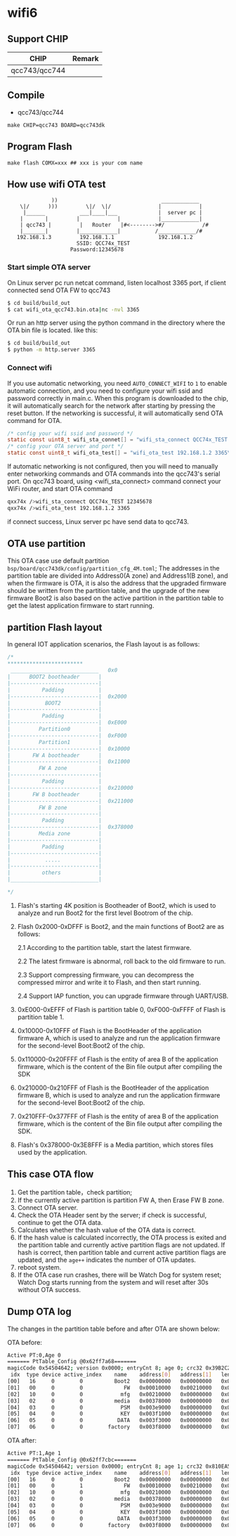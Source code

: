 # wifi6

## Support CHIP

|      CHIP        | Remark |
|:----------------:|:------:|
|qcc743/qcc744       |        |

## Compile

- qcc743/qcc744

```
make CHIP=qcc743 BOARD=qcc743dk
```

## Program Flash

```
make flash COMX=xxx ## xxx is your com name
```

## How use wifi OTA test

```
              ))                                 ____________
    \|/      )))         \|/  \|/               |            |
     |______           ___|____|___             |  server pc |
    |       |         |            |            |____________|
    | qcc743 |         |   Router   |#<-------->#/            /#
    |_______|         |____________|           /____________/#
   192.168.1.3         192.168.1.1              192.168.1.2
                      SSID: QCC74x_TEST
                    Password:12345678
```

### Start simple OTA server

On Linux server pc run netcat command, listen localhost 3365 port, if client connected send OTA FW to qcc743

```bash
$ cd build/build_out
$ cat wifi_ota_qcc743.bin.ota|nc -nvl 3365
```

Or run an http server using the python command in the directory where the OTA bin file is located.
like this:

```bash
$ cd build/build_out
$ python -m http.server 3365
```

### Connect wifi

If you use automatic networking, you need `AUTO_CONNECT_WIFI` to `1` to enable automatic connection, and you need to configure your wifi ssid and password correctly in main.c.
When this program is downloaded to the chip, it will automatically search for the network after starting by pressing the reset button. If the networking is successful, it will automatically send OTA command for OTA.

```c
/* config your wifi ssid and password */
static const uint8_t wifi_sta_connet[] = "wifi_sta_connect QCC74x_TEST 12345678\r";
/* config your OTA server and port */
static const uint8_t wifi_ota_test[] = "wifi_ota_test 192.168.1.2 3365\r";

```

If automatic networking is not configured, then you will need to manually enter networking commands and OTA commands into the qcc743's serial port.
On qcc743 board, using <wifi_sta_connect> command connect your WiFi router, and start OTA command

```bash
qxx74x />wifi_sta_connect QCC74x_TEST 12345678
qxx74x />wifi_ota_test 192.168.1.2 3365

```

if connect success, Linux server pc have send data to qcc743.

## OTA use partition

This OTA case use default partition `bsp/board/qcc743dk/config/partition_cfg_4M.toml`;
The addresses in the partition table are divided into Address0(A zone) and Address1(B zone), and when the firmware is OTA, it is also the address that the upgraded firmware should be written from the partition table, and the upgrade of the new firmware Boot2 is also based on the active partition in the partition table to get the latest application firmware to start running.

## partition Flash layout

In general IOT application scenarios, the Flash layout is as follows:

```c
/*
************************
 ____________________________   0x0
|      BOOT2 bootheader      |
|----------------------------|
|          Padding           |
|----------------------------|  0x2000
|           BOOT2            |
|----------------------------|
|          Padding           |
|----------------------------|  0xE000
|         Partition0         |
|----------------------------|  0xF000
|         Partition1         |
|----------------------------|  0x10000
|       FW A bootheader      |
|----------------------------|  0x11000
|         FW A zone          |
|----------------------------|
|          Padding           |
|----------------------------|  0x210000
|       FW B bootheader      |
|----------------------------|  0x211000
|         FW B zone          |
|----------------------------|
|          Padding           |
|----------------------------|  0x378000
|         Media zone         |
|----------------------------|
|          Padding           |
|----------------------------|
|           .....            |
|----------------------------|
|          others            |
|____________________________|

*/
```

1. Flash's starting 4K position is Bootheader of Boot2, which is used to analyze and run Boot2 for the first level Bootrom of the chip.
2. Flash 0x2000-0xDFFF is Boot2, and the main functions of Boot2 are as follows:

    2.1 According to the partition table, start the latest firmware.

    2.2 The latest firmware is abnormal, roll back to the old firmware to run.

    2.3 Support compressing firmware, you can decompress the compressed mirror and write it to Flash, and then start running.

    2.4 Support IAP function, you can upgrade firmware through UART/USB.

3. 0xE000-0xEFFF of Flash is partition table 0, 0xF000-0xFFFF of Flash is partition table 1.
4. 0x10000-0x10FFF of Flash is the BootHeader of the application firmware A, which is used to analyze and run the application firmware for the second-level Boot:Boot2 of the chip.
5. 0x110000-0x20FFFF of Flash is the entity of area B of the application firmware, which is the content of the Bin file output after compiling the SDK
6. 0x210000-0x210FFF of Flash is the BootHeader of the application firmware B, which is used to analyze and run the application firmware for the second-level Boot:Boot2 of the chip.
7. 0x210FFF-0x377FFF of Flash is the entity of area B of the application firmware, which is the content of the Bin file output after compiling the SDK.
8. Flash's 0x378000-0x3E8FFF is a Media partition, which stores files used by the application.

## This case OTA flow

1. Get the partition table，check partition;
2. If the currently active partition is partition FW A, then Erase FW B zone.
3. Connect OTA server.
4. Check the OTA Header sent by the server; if check is successful, continue to get the OTA data.
5. Calculates whether the hash value of the OTA data is correct.
6. If the hash value is calculated incorrectly, the OTA process is exited and the partition table and currently active partition flags are not updated. If hash is correct, then partition table and current active partition flags are updated, and the `age++` indicates the number of OTA updates.
7. reboot system.
8. If the OTA case run crashes, there will be Watch Dog for system reset; Watch Dog starts running from the system and will reset after 30s without OTA success.

## Dump OTA log

The changes in the partition table before and after OTA are shown below:

OTA before:

```bash
Active PT:0,Age 0
======= PtTable_Config @0x62ff7a68=======
magicCode 0x54504642; version 0x0000; entryCnt 8; age 0; crc32 0x39B2C2F4
 idx  type device active_index    name    address[0]   address[1]   length[0]    length[1]   age
[00]   16     0        0          Boot2   0x00000000   0x00000000   0x0000e000   0x00000000   0
[01]   00     0        0             FW   0x00010000   0x00210000   0x00200000   0x00168000   0
[02]   10     0        0            mfg   0x00210000   0x00000000   0x00168000   0x00000000   0
[03]   02     0        0          media   0x00378000   0x00000000   0x00071000   0x00000000   0
[04]   03     0        0            PSM   0x003e9000   0x00000000   0x00008000   0x00000000   0
[05]   04     0        0            KEY   0x003f1000   0x00000000   0x00002000   0x00000000   0
[06]   05     0        0           DATA   0x003f3000   0x00000000   0x00005000   0x00000000   0
[07]   06     0        0        factory   0x003f8000   0x00000000   0x00008000   0x00000000   0
```

OTA after:

```bash
Active PT:1,Age 1
======= PtTable_Config @0x62ff7cbc=======
magicCode 0x54504642; version 0x0000; entryCnt 8; age 1; crc32 0x810EA591
 idx  type device active_index    name    address[0]   address[1]   length[0]    length[1]   age
[00]   16     0        0          Boot2   0x00000000   0x00000000   0x0000e000   0x00000000   0
[01]   00     0        1             FW   0x00010000   0x00210000   0x00200000   0x00168000   1
[02]   10     0        0            mfg   0x00210000   0x00000000   0x00168000   0x00000000   0
[03]   02     0        0          media   0x00378000   0x00000000   0x00071000   0x00000000   0
[04]   03     0        0            PSM   0x003e9000   0x00000000   0x00008000   0x00000000   0
[05]   04     0        0            KEY   0x003f1000   0x00000000   0x00002000   0x00000000   0
[06]   05     0        0           DATA   0x003f3000   0x00000000   0x00005000   0x00000000   0
[07]   06     0        0        factory   0x003f8000   0x00000000   0x00008000   0x00000000   0
```
